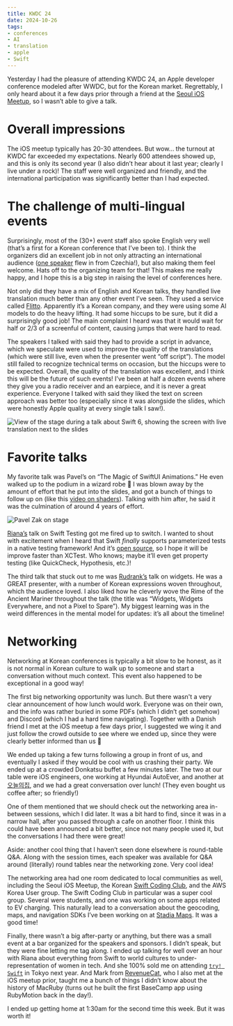```yaml
---
title: KWDC 24
date: 2024-10-26
tags:
- conferences
- AI
- translation
- apple
- Swift
---
```


Yesterday I had the pleasure of attending KWDC 24,
an Apple developer conference modeled after WWDC,
but for the Korean market.
Regrettably, I only heard about it a few days prior
through a friend at the [Seoul iOS Meetup](https://www.meetup.com/seoul-ios-meetup/),
so I wasn’t able to give a talk.

# Overall impressions

The iOS meetup typically has 20-30 attendees.
But wow... the turnout at KWDC far exceeded my expectations.
Nearly 600 attendees showed up,
and this is only its second year (I also didn’t hear about it last year;
clearly I live under a rock)!
The staff were well organized and friendly,
and the international participation was significantly better than I had expected.

# The challenge of multi-lingual events

Surprisingly, most of the (30+) event staff also spoke English very well (that’s a first for a Korean conference that I’ve been to).
I think the organizers did an excellent job in not only attracting an international audience
([one speaker](https://nerdyak.tech/) flew in from Czechia!),
but also making them feel welcome.
Hats off to the organizing team for that!
This makes me really happy, and I hope this is a big step in raising the level of conferences here.

Not only did they have a mix of English and Korean talks,
they handled live translation much better than any other event I’ve seen.
They used a service called [Flitto](flitto.com).
Apparently it’s a Korean company,
and they were using some AI models to do the heavy lifting.
It had some hiccups to be sure,
but it did a surprisingly good job!
The main complaint I heard was that it would wait for half or 2/3 of a screenful of content, causing jumps that were hard to read.

The speakers I talked with said they had to provide a script in advance,
which we speculate were used to improve the quality of the translations
(which were still live, even when the presenter went “off script”).
The model still failed to recognize technical terms on occasion,
but the hiccups were to be expected.
Overall, the quality of the translation was excellent,
and I think this will be the future of such events!
I’ve been at half a dozen events where they give you a radio receiver
and an earpiece, and it is never a great experience.
Everyone I talked with said they liked the
text on screen approach was better too
(especially since it was alongside the slides,
which were honestly Apple quality at every single talk I saw!).

![View of the stage during a talk about Swift 6, showing the screen with live translation next to the slides](images/IMG_8818.jpeg)

# Favorite talks

My favorite talk was Pavel’s on “The Magic of SwiftUI Animations.”
He even walked up to the podium in a wizard robe 🧙
I was blown away by the amount of effort that he put into the slides,
and got a bunch of things to follow up on (like this [video on shaders](https://m.youtube.com/watch?v=f4s1h2YETNY)).
Talking with him after, he said it was the culmination of around 4 years of effort.

![Pavel Zak on stage](images/IMG_8820.jpeg)

[Riana’s](https://x.com/riana_soumi) talk on Swift Testing
got me fired up to switch.
I wanted to shout with excitement when I heard that Swift *finally*
supports parameterized tests in a native testing framework!
And it’s [open source](https://github.com/swiftlang/swift-testing),
so I hope it will be improve faster than XCTest.
Who knows; maybe it’ll even get property testing (like QuickCheck, Hypothesis, etc.)!

The third talk that stuck out to me was [Rudrank’s](https://www.rudrank.com/)
talk on widgets.
He was a GREAT presenter, with a number of Korean expressions woven throughout,
which the audience loved.
I also liked how he cleverly wove the Rime of the Ancient Mariner throughout
the talk (the title was “Widgets, Widgets Everywhere, and not a Pixel to Spare”).
My biggest learning was in the weird differences in the mental model for updates:
it’s all about the timeline!

# Networking

Networking at Korean conferences is typically a bit slow to be honest,
as it is not normal in Korean culture to walk up to someone
and start a conversation without much context.
This event also happened to be exceptional in a good way!

The first big networking opportunity was lunch.
But there wasn't a very clear announcement of how lunch would work.
Everyone was on their own, and the info was rather buried in some PDFs (which I didn’t get somehow)
and Discord (which I had a hard time navigating).
Together with a Danish friend I met at the iOS meetup a few days prior,
I suggested we wing it and just follow the crowd outside to see where we ended up,
since they were clearly better informed than us 🤣

We ended up taking a few turns following a group in front of us,
and eventually I asked if they would be cool with us crashing their party.
We ended up at a crowded Donkatsu buffet a few minutes later.
The two at our table were iOS engineers, one working at Hyundai AutoEver,
and another at [오늘의집](https://www.bucketplace.com/en/),
and we had a great conversation over lunch!
(They even bought us coffee after; so friendly!)

One of them mentioned that we should check out the networking area in-between sessions, which I did later.
It was a bit hard to find, since it was in a narrow hall,
after you passed through a cafe on another floor.
I think this could have been announced a bit better,
since not many people used it, but the conversations I had there were great!

Aside: another cool thing that I haven’t seen done elsewhere is round-table Q&A.
Along with the session times, each speaker was available for Q&A around (literally)
round tables near the networking zone.
Very cool idea!

The networking area had one room dedicated to local communities as well,
including the Seoul iOS Meetup,
the Korean [Swift Coding Club](https://github.com/Swift-Coding-Club),
and the AWS Korea User group.
The Swift Coding Club in particular was a super cool group.
Several were students,
and one was working on some apps related to EV charging.
This naturally lead to a conversation about the geocoding,
maps, and navigation SDKs I’ve been working on at [Stadia Maps](https://docs.stadiamaps.com/sdks/overview/).
It was a good time!

Finally, there wasn’t a big after-party or anything,
but there was a small event at a bar organized for the speakers and sponsors.
I didn’t speak, but they were fine letting me tag along.
I ended up talking for well over an hour with Riana about everything from Swift
to world cultures to under-representation of women in tech.
And she 100% sold me on attending [`try! Swift`](https://tryswift.jp/_en)
in Tokyo next year.
And Mark from [RevenueCat](https://www.revenuecat.com/),
who I also met at the iOS meetup prior,
taught me a bunch of things I didn’t know about the history of MacRuby
(turns out he built the first BaseCamp app using RubyMotion back in the day!).

I ended up getting home at 1:30am for the second time this week.
But it was worth it!

